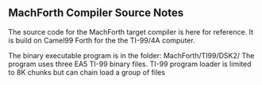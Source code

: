 ## MachForth Compiler Source Notes

The source code for the MachForth target compiler is here for reference.
It is build on Camel99 Forth for the the TI-99/4A computer.

The binary executable program is in the folder:  MachForth/TI99/DSK2/
The program uses three EA5 TI-99 binary files. TI-99 program loader is limited
to 8K chunks but can chain load a group of files

